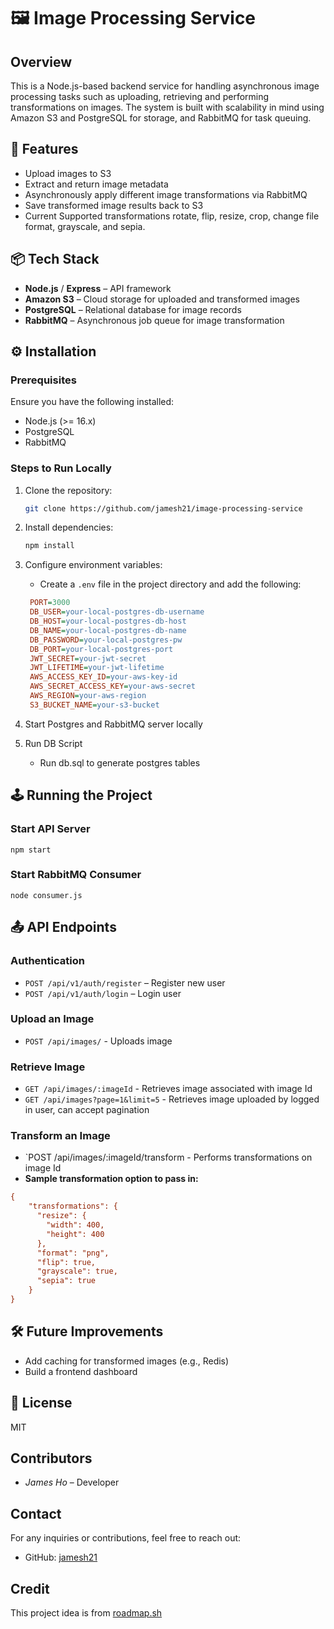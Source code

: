 
# 🖼️ Image Processing Service

## Overview
This is a Node.js-based backend service for handling asynchronous image processing tasks such as uploading, retrieving and performing transformations on images. The system is built with scalability in mind using Amazon S3 and PostgreSQL for storage, and RabbitMQ for task queuing. 


## 🚀 Features

- Upload images to S3
- Extract and return image metadata
- Asynchronously apply different image transformations via RabbitMQ
- Save transformed image results back to S3
- Current Supported transformations rotate, flip, resize, crop, change file format, grayscale, and sepia.

## 📦 Tech Stack

- **Node.js** / **Express** – API framework
- **Amazon S3** – Cloud storage for uploaded and transformed images
- **PostgreSQL** – Relational database for image records
- **RabbitMQ** – Asynchronous job queue for image transformation

## ⚙️ Installation
### Prerequisites
Ensure you have the following installed:
- Node.js (>= 16.x)
- PostgreSQL
- RabbitMQ

### Steps to Run Locally
1. Clone the repository:
   ```sh
   git clone https://github.com/jamesh21/image-processing-service
   ```
2. Install dependencies:
   ```sh
   npm install
   ```

3. Configure environment variables:

   - Create a `.env` file in the project directory and add the following:
   ```ini
    PORT=3000
    DB_USER=your-local-postgres-db-username
    DB_HOST=your-local-postgres-db-host
    DB_NAME=your-local-postgres-db-name
    DB_PASSWORD=your-local-postgres-pw
    DB_PORT=your-local-postgres-port
    JWT_SECRET=your-jwt-secret
    JWT_LIFETIME=your-jwt-lifetime
    AWS_ACCESS_KEY_ID=your-aws-key-id
    AWS_SECRET_ACCESS_KEY=your-aws-secret
    AWS_REGION=your-aws-region
    S3_BUCKET_NAME=your-s3-bucket

   ```

4. Start Postgres and RabbitMQ server locally


6. Run DB Script
    - Run db.sql to generate postgres tables


## 🕹️ Running the Project

### Start API Server

`npm start`


### Start RabbitMQ Consumer


`node consumer.js`


## 📤 API Endpoints

### Authentication
- `POST /api/v1/auth/register` – Register new user
- `POST /api/v1/auth/login` – Login user

### Upload an Image
- `POST /api/images/` - Uploads image

### Retrieve Image
- `GET /api/images/:imageId` - Retrieves image associated with image Id
- `GET /api/images?page=1&limit=5` - Retrieves image uploaded by logged in user, can accept pagination

### Transform an Image
- `POST /api/images/:imageId/transform - Performs transformations on image Id
- **Sample transformation option to pass in:**
```ini
{
    "transformations": {
      "resize": {
        "width": 400,
        "height": 400
      },
      "format": "png",
      "flip": true,
      "grayscale": true,
      "sepia": true
    }
}
  ```


## 🛠 Future Improvements
- Add caching for transformed images (e.g., Redis)
- Build a frontend dashboard


## 📄 License
MIT


## Contributors
- *James Ho* – Developer


## Contact
For any inquiries or contributions, feel free to reach out:
- GitHub: [jamesh21](https://github.com/jamesh21)

## Credit
This project idea is from [roadmap.sh](https://roadmap.sh/projects/image-processing-service)